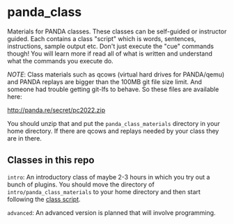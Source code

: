 # panda_class

Materials for PANDA classes.  These classes can be self-guided or
instructor guided.  Each contains a class "script" which is words,
sentences, instructions, sample output etc.  Don't just execute the
"cue" commands though! You will learn more if read all of what is
written and understand what the commands you execute do.

*NOTE*: Class materials such as qcows (virtual hard drives for
PANDA/qemu) and PANDA replays are bigger than the 100MB git file size
limit. And someone had trouble getting git-lfs to behave. So these
files are available here:

http://panda.re/secret/pc2022.zip

You should unzip that and put the `panda_class_materials` directory in
your home directory. If there are qcows and replays needed by your
class they are in there.

## Classes in this repo

`intro`: An introductory class of maybe 2-3 hours in which you try out
a bunch of plugins.  You should move the directory of
`intro/panda_class_materials` to your home directory and then start
following the [class script](https://github.com/panda-re/panda_class/blob/master/intro/panda_class_materials/docs/panda_class.md).

`advanced`: An advanced version is planned that will involve
programming.
